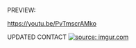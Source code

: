 PREVIEW:

https://youtu.be/PvTmscrAMko


UPDATED CONTACT
<a href="https://imgur.com/FUQzybR"><img src="https://i.imgur.com/FUQzybR.png" title="source: imgur.com" /></a>
